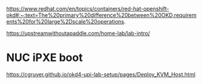 

https://www.redhat.com/en/topics/containers/red-hat-openshift-okd#:~:text=The%20primary%20difference%20between%20OKD,requirements%20for%20large%2Dscale%20operations.

https://upstreamwithoutapaddle.com/home-lab/lab-intro/

# NUC iPXE boot
https://cgruver.github.io/okd4-upi-lab-setup/pages/Deploy_KVM_Host.html

